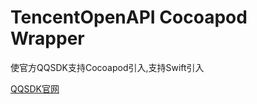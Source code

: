 # TencentOpenAPI Cocoapod Wrapper
使官方QQSDK支持Cocoapod引入,支持Swift引入

[QQSDK官网](https://wiki.connect.qq.com/)
